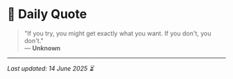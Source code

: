 # 📜 Daily Quote

> "If you try, you might get exactly what you want. If you don't, you don't."  
> — **Unknown**

---

_Last updated: 14 June 2025 ⏳_
